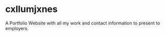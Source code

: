 # cxllumjxnes

A Portfolio Website with all my work and contact information to present to employers.
